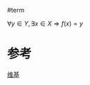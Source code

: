 #term 


$∀ y ∈ Y ,∃ x ∈ X ⇒ f (x ) = y$

# 参考
[维基](https://zh.wikipedia.org/wiki/%E6%BB%A1%E5%B0%84)